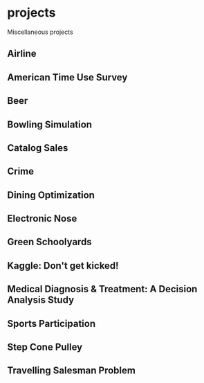 # projects
Miscellaneous projects

## Airline

## American Time Use Survey

## Beer

## Bowling Simulation

## Catalog Sales

## Crime

## Dining Optimization

## Electronic Nose

## Green Schoolyards

## Kaggle: Don't get kicked!

## Medical Diagnosis & Treatment: A Decision Analysis Study

## Sports Participation

## Step Cone Pulley

## Travelling Salesman Problem

